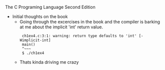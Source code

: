 The C Programing Language Second Edition 
- Initial thoughts on the book
  - Going through the excercises in the book and the compiler is barking at me about the implicit 'int' return value. 
    ``` $ gcc -o ch1ex4 ch1ex4.c 
     ch1ex4.c:3:1: warning: return type defaults to 'int' [-Wimplicit-int]
     main()
     ^~~~
     $ ./ch1ex4 
  - Thats kinda driving me crazy
